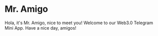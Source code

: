 # Mr. Amigo
Hola, it's Mr. Amigo, nice to meet you!
Welcome to our Web3.0 Telegram Mini App.
Have a nice day, amigos!